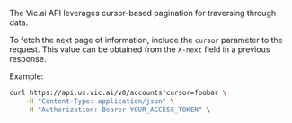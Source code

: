 The Vic.ai API leverages cursor-based pagination for traversing through data.

To fetch the next page of information, include the `cursor` parameter to the request. This value can be obtained from the `X-next` field in a previous response. 

Example:

```bash
curl https://api.us.vic.ai/v0/accounts?cursor=foobar \
    -H "Content-Type: application/json" \
    -H "Authorization: Bearer YOUR_ACCESS_TOKEN" \
```